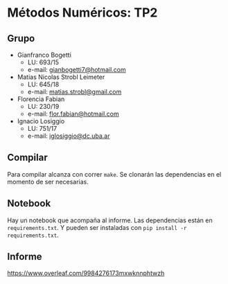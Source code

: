 # Métodos Numéricos: TP2

## Grupo

* Gianfranco Bogetti
  - LU: 693/15
  - e-mail: gianbogetti7@hotmail.com
* Matias Nicolas Strobl Leimeter
  - LU: 645/18
  - e-mail: matias.strobl@gmail.com
* Florencia Fabian
  - LU: 230/19
  - e-mail: flor.fabian@hotmail.com
* Ignacio Losiggio
  - LU: 751/17
  - e-mail: iglosiggio@dc.uba.ar

## Compilar

Para compilar alcanza con correr `make`. Se clonarán las dependencias en el
momento de ser necesarias.

## Notebook

Hay un notebook que acompaña al informe. Las dependencias están en
`requirements.txt`. Y pueden ser instaladas con `pip install -r
requirements.txt`.

## Informe

https://www.overleaf.com/9984276173mxwknnphtwzh
